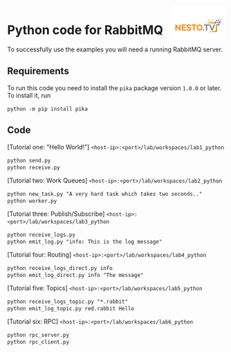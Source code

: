 <img align="right" src="./logo-small.png">



# Python code for RabbitMQ

To successfully use the examples you will need a running RabbitMQ server.

## Requirements

To run this code you need to install the `pika` package version `1.0.0` or later. To install it, run

    python -m pip install pika


## Code

[Tutorial one: "Hello World!"]  `<host-ip>:<port>/lab/workspaces/lab1_python`

    python send.py
    python receive.py


[Tutorial two: Work Queues] `<host-ip>:<port>/lab/workspaces/lab2_python`

    python new_task.py "A very hard task which takes two seconds.."
    python worker.py


[Tutorial three: Publish/Subscribe] `<host-ip>:<port>/lab/workspaces/lab3_python`

    python receive_logs.py
    python emit_log.py "info: This is the log message"


[Tutorial four: Routing] `<host-ip>:<port>/lab/workspaces/lab4_python`

    python receive_logs_direct.py info
    python emit_log_direct.py info "The message"


[Tutorial five: Topics] `<host-ip>:<port>/lab/workspaces/lab5_python`

    python receive_logs_topic.py "*.rabbit"
    python emit_log_topic.py red.rabbit Hello


[Tutorial six: RPC] `<host-ip>:<port>/lab/workspaces/lab6_python`

    python rpc_server.py
    python rpc_client.py
